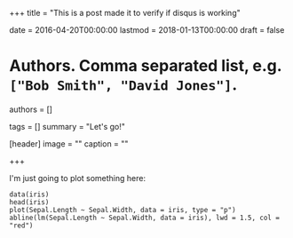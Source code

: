 +++
title = "This is a post made it to verify if disqus is working"

date = 2016-04-20T00:00:00
lastmod = 2018-01-13T00:00:00
draft = false

# Authors. Comma separated list, e.g. `["Bob Smith", "David Jones"]`.
authors = []

tags = []
summary = "Let's go!"

[header]
image = ""
caption = ""

+++

I'm just going to plot something here:

```{r echo = TRUE, cache = TRUE, fig.align = "center"}
data(iris)
head(iris)
plot(Sepal.Length ~ Sepal.Width, data = iris, type = "p")
abline(lm(Sepal.Length ~ Sepal.Width, data = iris), lwd = 1.5, col = "red")
```
